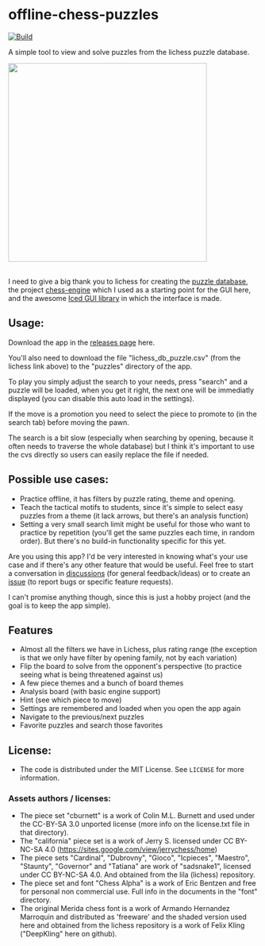 # offline-chess-puzzles
[![Build](https://github.com/brianch/offline-chess-puzzles/actions/workflows/build.yml/badge.svg)](https://github.com/brianch/offline-chess-puzzles/actions/workflows/build.yml)

A simple tool to view and solve puzzles from the lichess puzzle database.

<img src="https://github.com/brianch/offline-chess-puzzles/assets/5335499/4aff9fa1-28e1-413b-88eb-fad0fcd95389" width="400"/>

<br>I need to give a big thank you to lichess for creating the [puzzle database](https://database.lichess.org/#puzzles), the project [chess-engine](https://github.com/adam-mcdaniel/chess-engine/) which I used as a starting point for the GUI here, and the awesome [Iced GUI library](https://github.com/iced-rs/iced) in which the interface is made.

## Usage:
Download the app in the [releases page](https://github.com/brianch/offline-chess-puzzles/releases) here.

You'll also need to download the file "lichess_db_puzzle.csv" (from the lichess link above) to the "puzzles" directory of the app.

To play you simply adjust the search to your needs, press "search" and a puzzle will be loaded, when you get it right, the next one will be immediatly displayed (you can disable this auto load in the settings).

If the move is a promotion you need to select the piece to promote to (in the search tab) before moving the pawn.

The search is a bit slow (especially when searching by opening, because it often needs to traverse the whole database) but I think it's important to use the cvs directly so users can easily replace the file if needed.

## Possible use cases:
- Practice offline, it has filters by puzzle rating, theme and opening.
- Teach the tactical motifs to students, since it's simple to select easy puzzles from a theme (it lack arrows, but there's an analysis function)
- Setting a very small search limit might be useful for those who want to practice by repetition (you'll get the same puzzles each time, in random order). But there's no build-in functionality specific for this yet.

Are you using this app? I'd be very interested in knowing what's your use case and if there's any other feature that would be useful. Feel free to start a conversation in [discussions](https://github.com/brianch/offline-chess-puzzles/discussions) (for general feedback/ideas) or to create an [issue](https://github.com/brianch/offline-chess-puzzles/issues) (to report bugs or specific feature requests).

I can't promise anything though, since this is just a hobby project (and the goal is to keep the app simple).

## Features
- Almost all the filters we have in Lichess, plus rating range (the exception is that we only have filter by opening family, not by each variation)
- Flip the board to solve from the opponent's perspective (to practice seeing what is being threatened against us)
- A few piece themes and a bunch of board themes
- Analysis board (with basic engine support)
- Hint (see which piece to move)
- Settings are remembered and loaded when you open the app again
- Navigate to the previous/next puzzles
- Favorite puzzles and search those favorites

## License:
- The code is distributed under the MIT License. See `LICENSE` for more information.<br/>
### Assets authors / licenses:
- The piece set "cburnett" is a work of Colin M.L. Burnett and used under the CC-BY-SA 3.0 unported license (more info on the license.txt file in that directory).
- The "california" piece set is a work of Jerry S. licensed under CC BY-NC-SA 4.0 (https://sites.google.com/view/jerrychess/home)
- The piece sets "Cardinal", "Dubrovny", "Gioco", "Icpieces", "Maestro", "Staunty", "Governor" and "Tatiana" are work of "sadsnake1", licensed under CC BY-NC-SA 4.0. And obtained from the lila (lichess) repository.
- The piece set and font "Chess Alpha" is a work of Eric Bentzen and free for personal non commercial use. Full info in the documents in the "font" directory.
- The original Merida chess font is a work of Armando Hernandez Marroquin and distributed as 'freeware' and the shaded version used here and obtained from the lichess repository is a work of Felix Kling ("DeepKling" here on github).
